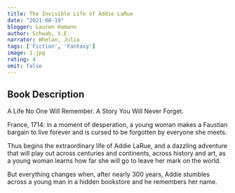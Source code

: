 ```yaml
---
title: The Invisible Life of Addie LaRue
date: "2021-08-19"
blogger: Lauren Hamann
author: Schwab, V.E.
narrator: Whelan, Julia
tags: ['Fiction', 'Fantasy']
image: 1.jpg
rating: 4
omit: false
---
```



## Book Description

A Life No One Will Remember. A Story You Will Never Forget.

France, 1714: in a moment of desperation, a young woman makes a Faustian bargain to live forever and is cursed to be forgotten by everyone she meets.

Thus begins the extraordinary life of Addie LaRue, and a dazzling adventure that will play out across centuries and continents, across history and art, as a young woman learns how far she will go to leave her mark on the world.

But everything changes when, after nearly 300 years, Addie stumbles across a young man in a hidden bookstore and he remembers her name.